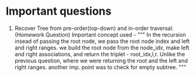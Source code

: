 







# Important questions

1. Recover Tree from pre-order(top-down) and in-order traversal. (Homework Question)
   Important concept used - 
   """
   In the recursion insead of passing the root node, we 
   pass the root node index and left and right ranges. we build the root node from the node_idx, make left and right associations, and return the triplet - root_idx,l,r.
   Unlike the previous question, where we were returning the root and the left and right ranges.
   another imp. point was to check for empty subtree.
   """